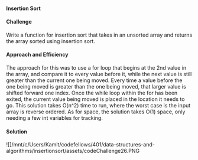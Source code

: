 #### Insertion Sort
#### Challenge
Write a function for insertion sort that takes in an unsorted array and returns the array sorted using insertion sort.

#### Approach and Efficiency
The approach for this was to use a for loop that begins at the 2nd value in the array, and compare it to every value before it, while the next value is still greater than the current one being moved. Every time a value before the one being moved is greater than the one being moved, that larger value is shifted forward one index. Once the while loop within the for has been exited, the current value being moved is placed in the location it needs to go. This solution takes O(n^2) time to run, where the worst case is the input array is reverse ordered. As for space, the solution takes O(1) space, only needing a few int variables for tracking.


#### Solution
![]/mnt/c/Users/Kamit/codefellows/401/data-structures-and-algorithms/insertionsort/assets/codeChallenge26.PNG
